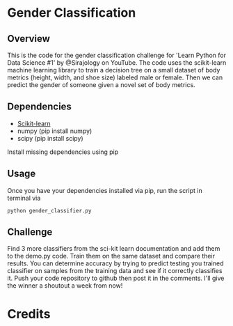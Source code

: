 # Gender Classification 

## Overview

This is the code for the gender classification challenge for 'Learn Python for Data Science #1' by @Sirajology on YouTube. The code uses the scikit-learn machine learning library to train a decision tree on a small dataset of body metrics (height, width, and shoe size) labeled male or female. Then we can predict the gender of someone given a novel set of body metrics.

## Dependencies

   - [Scikit-learn](http://scikit-learn.org/stable/install.html)
   - numpy (pip install numpy)
   - scipy (pip install scipy)

Install missing dependencies using pip

## Usage

Once you have your dependencies installed via pip, run the script in terminal via

    python gender_classifier.py

## Challenge

Find 3 more classifiers from the sci-kit learn documentation and add them to the demo.py code. Train them on the same dataset and compare their results. You can determine accuracy by trying to predict testing you trained classifier on samples from the training data and see if it correctly classifies it. Push your code repository to github then post it in the comments. I'll give the winner a shoutout a week from now!


# Credits


